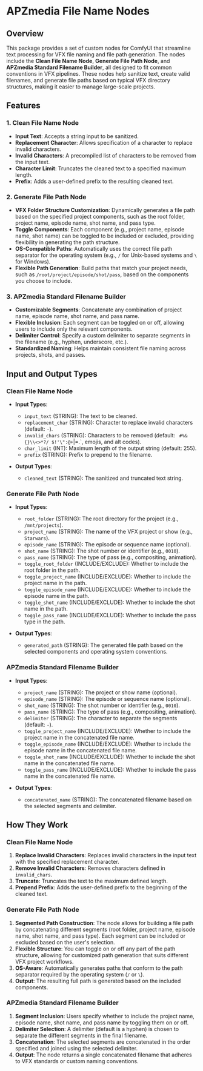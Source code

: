 # APZmedia File Name Nodes

## Overview
This package provides a set of custom nodes for ComfyUI that streamline text processing for VFX file naming and file path generation. The nodes include the **Clean File Name Node**, **Generate File Path Node**, and **APZmedia Standard Filename Builder**, all designed to fit common conventions in VFX pipelines. These nodes help sanitize text, create valid filenames, and generate file paths based on typical VFX directory structures, making it easier to manage large-scale projects.

## Features

### 1. **Clean File Name Node**
- **Input Text**: Accepts a string input to be sanitized.
- **Replacement Character**: Allows specification of a character to replace invalid characters.
- **Invalid Characters**: A precompiled list of characters to be removed from the input text.
- **Character Limit**: Truncates the cleaned text to a specified maximum length.
- **Prefix**: Adds a user-defined prefix to the resulting cleaned text.

### 2. **Generate File Path Node**
- **VFX Folder Structure Customization**: Dynamically generates a file path based on the specified project components, such as the root folder, project name, episode name, shot name, and pass type.
- **Toggle Components**: Each component (e.g., project name, episode name, shot name) can be toggled to be included or excluded, providing flexibility in generating the path structure.
- **OS-Compatible Paths**: Automatically uses the correct file path separator for the operating system (e.g., `/` for Unix-based systems and `\` for Windows).
- **Flexible Path Generation**: Build paths that match your project needs, such as `/root/project/episode/shot/pass`, based on the components you choose to include.

### 3. **APZmedia Standard Filename Builder**
- **Customizable Segments**: Concatenate any combination of project name, episode name, shot name, and pass name.
- **Flexible Inclusion**: Each segment can be toggled on or off, allowing users to include only the relevant components.
- **Delimiter Control**: Specify a custom delimiter to separate segments in the filename (e.g., hyphen, underscore, etc.).
- **Standardized Naming**: Helps maintain consistent file naming across projects, shots, and passes.

## Input and Output Types

### **Clean File Name Node**
- **Input Types**:
  - `input_text` (STRING): The text to be cleaned.
  - `replacement_char` (STRING): Character to replace invalid characters (default: `-`).
  - `invalid_chars` (STRING): Characters to be removed (default: ` #%&{}\\<>*?/ $!'\":@+`|=.`, emojis, and alt codes).
  - `char_limit` (INT): Maximum length of the output string (default: 255).
  - `prefix` (STRING): Prefix to prepend to the filename.
  
- **Output Types**:
  - `cleaned_text` (STRING): The sanitized and truncated text string.

### **Generate File Path Node**
- **Input Types**:
  - `root_folder` (STRING): The root directory for the project (e.g., `/mnt/projects`).
  - `project_name` (STRING): The name of the VFX project or show (e.g., `Starwars`).
  - `episode_name` (STRING): The episode or sequence name (optional).
  - `shot_name` (STRING): The shot number or identifier (e.g., `0010`).
  - `pass_name` (STRING): The type of pass (e.g., compositing, animation).
  - `toggle_root_folder` (INCLUDE/EXCLUDE): Whether to include the root folder in the path.
  - `toggle_project_name` (INCLUDE/EXCLUDE): Whether to include the project name in the path.
  - `toggle_episode_name` (INCLUDE/EXCLUDE): Whether to include the episode name in the path.
  - `toggle_shot_name` (INCLUDE/EXCLUDE): Whether to include the shot name in the path.
  - `toggle_pass_name` (INCLUDE/EXCLUDE): Whether to include the pass type in the path.
  
- **Output Types**:
  - `generated_path` (STRING): The generated file path based on the selected components and operating system conventions.

### **APZmedia Standard Filename Builder**
- **Input Types**:
  - `project_name` (STRING): The project or show name (optional).
  - `episode_name` (STRING): The episode or sequence name (optional).
  - `shot_name` (STRING): The shot number or identifier (e.g., `0010`).
  - `pass_name` (STRING): The type of pass (e.g., compositing, animation).
  - `delimiter` (STRING): The character to separate the segments (default: `-`).
  - `toggle_project_name` (INCLUDE/EXCLUDE): Whether to include the project name in the concatenated file name.
  - `toggle_episode_name` (INCLUDE/EXCLUDE): Whether to include the episode name in the concatenated file name.
  - `toggle_shot_name` (INCLUDE/EXCLUDE): Whether to include the shot name in the concatenated file name.
  - `toggle_pass_name` (INCLUDE/EXCLUDE): Whether to include the pass name in the concatenated file name.
  
- **Output Types**:
  - `concatenated_name` (STRING): The concatenated filename based on the selected segments and delimiter.

## How They Work

### **Clean File Name Node**
1. **Replace Invalid Characters**: Replaces invalid characters in the input text with the specified replacement character.
2. **Remove Invalid Characters**: Removes characters defined in `invalid_chars`.
3. **Truncate**: Truncates the text to the maximum defined length.
4. **Prepend Prefix**: Adds the user-defined prefix to the beginning of the cleaned text.

### **Generate File Path Node**
1. **Segmented Path Construction**: The node allows for building a file path by concatenating different segments (root folder, project name, episode name, shot name, and pass type). Each segment can be included or excluded based on the user's selection.
2. **Flexible Structure**: You can toggle on or off any part of the path structure, allowing for customized path generation that suits different VFX project workflows.
3. **OS-Aware**: Automatically generates paths that conform to the path separator required by the operating system (`/` or `\`).
4. **Output**: The resulting full path is generated based on the included components.

### **APZmedia Standard Filename Builder**
1. **Segment Inclusion**: Users specify whether to include the project name, episode name, shot name, and pass name by toggling them on or off.
2. **Delimiter Selection**: A delimiter (default is a hyphen) is chosen to separate the different segments in the final filename.
3. **Concatenation**: The selected segments are concatenated in the order specified and joined using the selected delimiter.
4. **Output**: The node returns a single concatenated filename that adheres to VFX standards or custom naming conventions.
